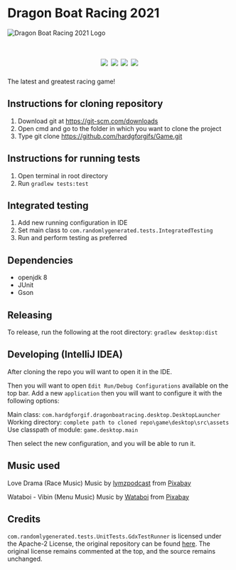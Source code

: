 # Dragon Boat Racing 2021

![Dragon Boat Racing 2021 Logo](https://github.com/hardgforgifs/game/raw/master/core/assets/Title.png)
<h1 align="center">
<img src="https://img.shields.io/github/issues/hardgforgifs/Game?color=green&style=flat-square">
<img src="https://img.shields.io/github/issues-pr/hardgforgifs/Game?color=yellow&style=flat-square">
<img src="https://img.shields.io/github/stars/hardgforgifs/Game?color=red&style=flat-square">
<img src="https://img.shields.io/github/forks/hardgforgifs/Game?color=blue&style=flat-square">
</h1>

The latest and greatest racing game!

## Instructions for cloning repository
1. Download git at https://git-scm.com/downloads
2. Open cmd and go to the folder in which you want to clone the project
3. Type git clone https://github.com/hardgforgifs/Game.git

## Instructions for running tests
1. Open terminal in root directory
2. Run ``gradlew tests:test``

## Integrated testing
1. Add new running configuration in IDE
2. Set main class to ``com.randomlygenerated.tests.IntegratedTesting``
3. Run and perform testing as preferred

## Dependencies

* openjdk 8
* JUnit
* Gson

## Releasing
To release, run the following at the root directory:
``gradlew desktop:dist``

## Developing (IntelliJ IDEA)

After cloning the repo you will want to open it in the IDE.

Then you will want to open `Edit Run/Debug Configurations` available on the top bar.
Add a new `application` then you will want to configure it with the following options:

Main class: `com.hardgforgif.dragonboatracing.desktop.DesktopLauncher`  
Working directory: `complete path to cloned repo\game\desktop\src\assets`  
Use classpath of module: `game.desktop.main`  

Then select the new configuration, and you will be able to run it.

## Music used

Love Drama (Race Music) Music by <a href="/users/lymzpodcast-18852086/?tab=audio&amp;utm_source=link-attribution&amp;utm_medium=referral&amp;utm_campaign=audio&amp;utm_content=1333">lymzpodcast</a> from <a href="https://pixabay.com/music/?utm_source=link-attribution&amp;utm_medium=referral&amp;utm_campaign=music&amp;utm_content=1333">Pixabay</a>

Wataboi - Vibin (Menu Music) Music by <a href="/users/wataboi-12344345/?tab=audio&amp;utm_source=link-attribution&amp;utm_medium=referral&amp;utm_campaign=audio&amp;utm_content=1168">Wataboi</a> from <a href="https://pixabay.com/?utm_source=link-attribution&amp;utm_medium=referral&amp;utm_campaign=music&amp;utm_content=1168">Pixabay</a>

## Credits

``com.randomlygenerated.tests.UnitTests.GdxTestRunner`` is licensed under the Apache-2 License, the original repository can be found [here](https://github.com/TomGrill/gdx-testing). The original license remains commented at the top, and the source remains unchanged.